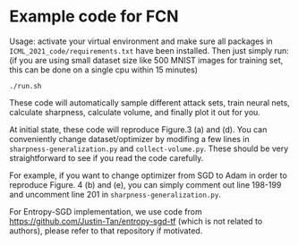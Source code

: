 # Example code for FCN

Usage: activate your virtual environment and make sure all packages in `ICML_2021_code/requirements.txt` have been installed.
Then just simply run:
(if you are using small dataset size like 500 MNIST images for training set, this can be done on a single cpu within 15 minutes)

`./run.sh`

These code will automatically sample different attack sets, train neural nets, calculate sharpness, calculate volume, and finally plot it out for you.

At initial state, these code will reproduce Figure.3 (a) and (d). 
You can conveniently change dataset/optimizer by modifing a few lines in `sharpness-generalization.py`
and `collect-volume.py`. 
These should be very straightforward to see if you read the code carefully. 

For example, if you want to change optimizer from SGD to Adam in order to reproduce Figure. 4 (b) and (e),
you can simply comment out line 198-199 and uncomment line 201 in `sharpness-generalization.py`.

For Entropy-SGD implementation, we use code from https://github.com/Justin-Tan/entropy-sgd-tf (which is not related to authors),
please refer to that repository if motivated.
